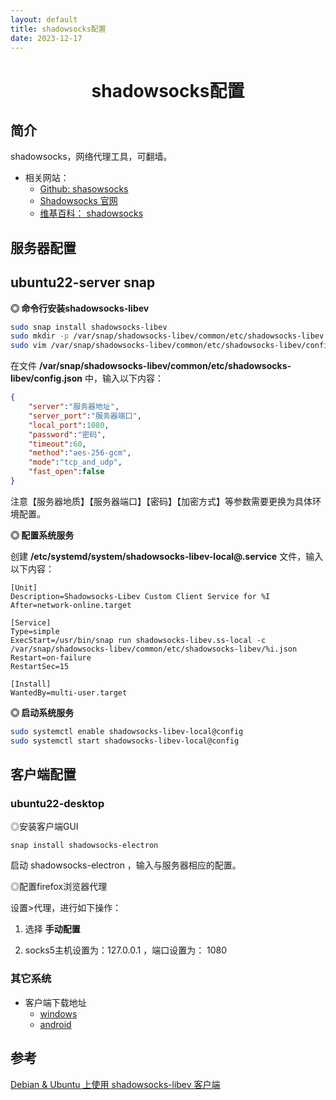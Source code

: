 ```yaml
---
layout: default
title: shadowsocks配置
date: 2023-12-17
---
```


# <center>shadowsocks配置</center>

## 简介



shadowsocks，网络代理工具，可翻墙。

- 相关网站：
	- [Github: shasowsocks](https://github.com/shadowsocks) 
	- [Shadowsocks 官网](https://shadowsocks.org/)
	- [维基百科： shadowsocks](https://zh.wikipedia.org/zh-hans/Shadowsocks)



## 服务器配置



## ubuntu22-server snap



**◎ 命令行安装shadowsocks-libev**

```bash
sudo snap install shadowsocks-libev
sudo mkdir -p /var/snap/shadowsocks-libev/common/etc/shadowsocks-libev
sudo vim /var/snap/shadowsocks-libev/common/etc/shadowsocks-libev/config.json
```

在文件 **/var/snap/shadowsocks-libev/common/etc/shadowsocks-libev/config.json** 中，输入以下内容：

```json
{
    "server":"服务器地址",
    "server_port":"服务器端口",
    "local_port":1080,
    "password":"密码",
    "timeout":60,
    "method":"aes-256-gcm",
    "mode":"tcp_and_udp",
    "fast_open":false
}
```

注意【服务器地质】【服务器端口】【密码】【加密方式】等参数需要更换为具体环境配置。



**◎ 配置系统服务**

创建 **/etc/systemd/system/shadowsocks-libev-local@.service** 文件，输入以下内容：

```config
[Unit]
Description=Shadowsocks-Libev Custom Client Service for %I
After=network-online.target

[Service]
Type=simple
ExecStart=/usr/bin/snap run shadowsocks-libev.ss-local -c /var/snap/shadowsocks-libev/common/etc/shadowsocks-libev/%i.json
Restart=on-failure
RestartSec=15

[Install]
WantedBy=multi-user.target
```


**◎ 启动系统服务**

```bash
sudo systemctl enable shadowsocks-libev-local@config
sudo systemctl start shadowsocks-libev-local@config
```


## 客户端配置

### ubuntu22-desktop


◎安装客户端GUI

```
snap install shadowsocks-electron
```

启动 shadowsocks-electron ，输入与服务器相应的配置。



◎配置firefox浏览器代理

设置>代理，进行如下操作：

1. 选择 **手动配置**

2. socks5主机设置为：127.0.0.1 ，端口设置为： 1080



### 其它系统



- 客户端下载地址
	- [windows](https://github.com/shadowsocks/shadowsocks-windows/releases)
	- [android](https://github.com/shadowsocks/shadowsocks-android/releases)



## 参考

[Debian & Ubuntu 上使用 shadowsocks-libev 客户端](https://blog.chaos.run/dreams/debian-shadowsocks-libev-client/index.html)
